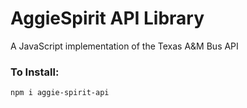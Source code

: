 # AggieSpirit API Library
A JavaScript implementation of the Texas A&M Bus API

### To Install:
`npm i aggie-spirit-api`
